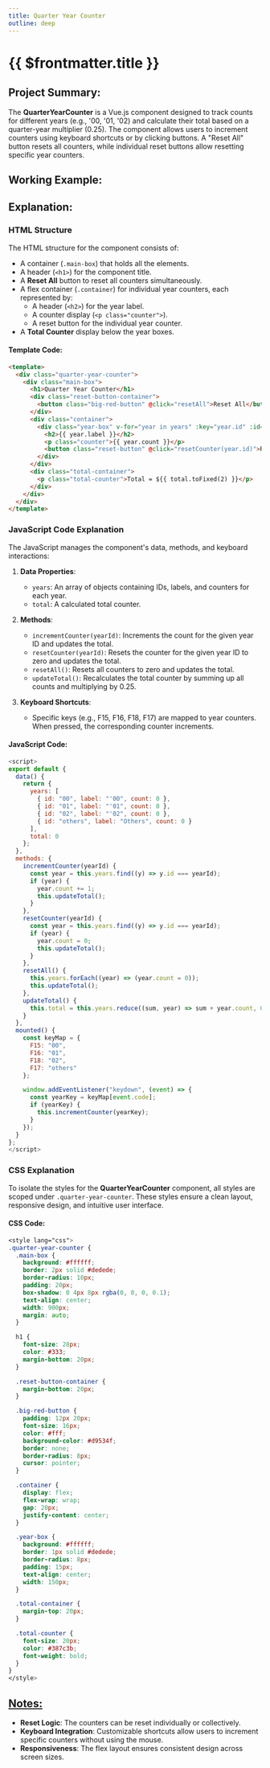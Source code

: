 ```yaml
---
title: Quarter Year Counter
outline: deep
---
```


# {{ $frontmatter.title }}

<script setup>
import QuarterYearCounter from '@theme/components/projects/QuarterYearCounter.vue'
</script>

## Project Summary:
The **QuarterYearCounter** is a Vue.js component designed to track counts for different years (e.g., '00, '01, '02) and calculate their total based on a quarter-year multiplier (0.25). The component allows users to increment counters using keyboard shortcuts or by clicking buttons. A "Reset All" button resets all counters, while individual reset buttons allow resetting specific year counters.

## Working Example:
<QuarterYearCounter/>

## Explanation:

### HTML Structure
The HTML structure for the component consists of:
- A container (`.main-box`) that holds all the elements.
- A header (`<h1>`) for the component title.
- A **Reset All** button to reset all counters simultaneously.
- A flex container (`.container`) for individual year counters, each represented by:
  - A header (`<h2>`) for the year label.
  - A counter display (`<p class="counter">`).
  - A reset button for the individual year counter.
- A **Total Counter** display below the year boxes.

#### Template Code:
```html
<template>
  <div class="quarter-year-counter">
    <div class="main-box">
      <h1>Quarter Year Counter</h1>
      <div class="reset-button-container">
        <button class="big-red-button" @click="resetAll">Reset All</button>
      </div>
      <div class="container">
        <div class="year-box" v-for="year in years" :key="year.id" :id="`year-${year.id}`">
          <h2>{{ year.label }}</h2>
          <p class="counter">{{ year.count }}</p>
          <button class="reset-button" @click="resetCounter(year.id)">Reset</button>
        </div>
      </div>
      <div class="total-container">
        <p class="total-counter">Total = ${{ total.toFixed(2) }}</p>
      </div>
    </div>
  </div>
</template>
```

### JavaScript Code Explanation
The JavaScript manages the component's data, methods, and keyboard interactions:
1. **Data Properties**:
   - `years`: An array of objects containing IDs, labels, and counters for each year.
   - `total`: A calculated total counter.

2. **Methods**:
   - `incrementCounter(yearId)`: Increments the count for the given year ID and updates the total.
   - `resetCounter(yearId)`: Resets the counter for the given year ID to zero and updates the total.
   - `resetAll()`: Resets all counters to zero and updates the total.
   - `updateTotal()`: Recalculates the total counter by summing up all counts and multiplying by 0.25.

3. **Keyboard Shortcuts**:
   - Specific keys (e.g., F15, F16, F18, F17) are mapped to year counters. When pressed, the corresponding counter increments.

#### JavaScript Code:
```javascript
<script>
export default {
  data() {
    return {
      years: [
        { id: "00", label: "'00", count: 0 },
        { id: "01", label: "'01", count: 0 },
        { id: "02", label: "'02", count: 0 },
        { id: "others", label: "Others", count: 0 }
      ],
      total: 0
    };
  },
  methods: {
    incrementCounter(yearId) {
      const year = this.years.find((y) => y.id === yearId);
      if (year) {
        year.count += 1;
        this.updateTotal();
      }
    },
    resetCounter(yearId) {
      const year = this.years.find((y) => y.id === yearId);
      if (year) {
        year.count = 0;
        this.updateTotal();
      }
    },
    resetAll() {
      this.years.forEach((year) => (year.count = 0));
      this.updateTotal();
    },
    updateTotal() {
      this.total = this.years.reduce((sum, year) => sum + year.count, 0) * 0.25;
    }
  },
  mounted() {
    const keyMap = {
      F15: "00",
      F16: "01",
      F18: "02",
      F17: "others"
    };

    window.addEventListener("keydown", (event) => {
      const yearKey = keyMap[event.code];
      if (yearKey) {
        this.incrementCounter(yearKey);
      }
    });
  }
};
</script>
```

### CSS Explanation
To isolate the styles for the **QuarterYearCounter** component, all styles are scoped under `.quarter-year-counter`. These styles ensure a clean layout, responsive design, and intuitive user interface.

#### CSS Code:
```css
<style lang="css">
.quarter-year-counter {
  .main-box {
    background: #ffffff;
    border: 2px solid #dedede;
    border-radius: 10px;
    padding: 20px;
    box-shadow: 0 4px 8px rgba(0, 0, 0, 0.1);
    text-align: center;
    width: 900px;
    margin: auto;
  }

  h1 {
    font-size: 28px;
    color: #333;
    margin-bottom: 20px;
  }

  .reset-button-container {
    margin-bottom: 20px;
  }

  .big-red-button {
    padding: 12px 20px;
    font-size: 16px;
    color: #fff;
    background-color: #d9534f;
    border: none;
    border-radius: 8px;
    cursor: pointer;
  }

  .container {
    display: flex;
    flex-wrap: wrap;
    gap: 20px;
    justify-content: center;
  }

  .year-box {
    background: #ffffff;
    border: 1px solid #dedede;
    border-radius: 8px;
    padding: 15px;
    text-align: center;
    width: 150px;
  }

  .total-container {
    margin-top: 20px;
  }

  .total-counter {
    font-size: 20px;
    color: #387c3b;
    font-weight: bold;
  }
}
</style>
```

## <u>Notes:</u>
- **Reset Logic**: The counters can be reset individually or collectively.
- **Keyboard Integration**: Customizable shortcuts allow users to increment specific counters without using the mouse.
- **Responsiveness**: The flex layout ensures consistent design across screen sizes.

